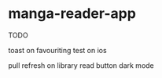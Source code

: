 # manga-reader-app

TODO

toast on favouriting
test on ios

pull refresh on library
read button
dark mode
